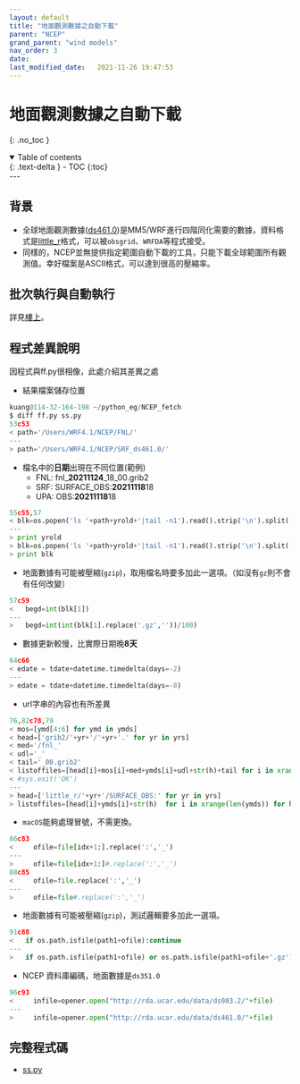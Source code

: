 ```yaml
---
layout: default
title: "地面觀測數據之自動下載"
parent: "NCEP"
grand_parent: "wind models"
nav_order: 3
date:               
last_modified_date:   2021-11-26 19:47:53
---
```


# 地面觀測數據之自動下載 

{: .no_toc }

<details open markdown="block">
  <summary>
    Table of contents
  </summary>
  {: .text-delta }
- TOC
{:toc}
</details>
---

## 背景
- 全球地面觀測數據([ds461.0](https://rda.ucar.edu/datasets/ds461.0/#!description))是MM5/WRF進行四階同化需要的數據，資料格式是[little_r](https://www2.mmm.ucar.edu/wrf/users/wrfda/OnlineTutorial/Help/littler.html)格式，可以被`obsgrid`、`WRFDA`等程式接受。
- 同樣的，NCEP並無提供指定範圍自動下載的工具，只能下載全球範圍所有觀測值。幸好檔案是ASCII格式，可以達到很高的壓縮率。

## 批次執行與自動執行
詳見[樓上](/Focus-on-Air-Quality/wind_models/NCEP/)。

## 程式差異說明
因程式與ff.py很相像，此處介紹其差異之處
- 結果檔案儲存位置

```python
kuang@114-32-164-198 ~/python_eg/NCEP_fetch
$ diff ff.py ss.py
53c53
< path='/Users/WRF4.1/NCEP/FNL/'
---
> path='/Users/WRF4.1/NCEP/SRF_ds461.0/'
```

- 檔名中的**日期**出現在不同位置(範例)
  - FNL: fnl_**20211124**_18_00.grib2
  - SRF: SURFACE_OBS:**20211118**18
  - UPA: OBS:**20211118**18

```python
55c55,57
< blk=os.popen('ls '+path+yrold+'|tail -n1').read().strip('\n').split('_')
---
> print yrold
> blk=os.popen('ls '+path+yrold+'|tail -n1').read().strip('\n').split('_')[-1].split(':')
> print blk
```

- 地面數據有可能被壓縮(`gzip`)，取用檔名時要多加此一選項。（如沒有`gz`則不會有任何改變）

```python
57c59
<   begd=int(blk[1])
---
>   begd=int(int(blk[1].replace('.gz',''))/100)
```

- 數據更新較慢，比實際日期晚**8天**

```python
64c66
< edate = tdate+datetime.timedelta(days=-2)
---
> edate = tdate+datetime.timedelta(days=-8)
```

- url字串的內容也有所差異

```python
76,82c78,79
< mos=[ymd[4:6] for ymd in ymds]
< head=['grib2/'+yr+'/'+yr+'.' for yr in yrs]
< med='/fnl_'
< udl='_'
< tail='_00.grib2'
< listoffiles=[head[i]+mos[i]+med+ymds[i]+udl+str(h)+tail for i in xrange(len(ymds)) for h in ['00','06','12','18']]
< #sys.exit('OK')
---
> head=['little_r/'+yr+'/SURFACE_OBS:' for yr in yrs]
> listoffiles=[head[i]+ymds[i]+str(h)  for i in xrange(len(ymds)) for h in ['00','06','12','18']]
```

- `macOS`能夠處理冒號，不需更換。

```python
86c83
<     ofile=file[idx+1:].replace(':','_')
---
>     ofile=file[idx+1:]#.replace(':','_')
88c85
<     ofile=file.replace(':','_')
---
>     ofile=file#.replace(':','_')
```

- 地面數據有可能被壓縮(`gzip`)，測試邏輯要多加此一選項。

```python
91c88
<   if os.path.isfile(path1+ofile):continue
---
>   if os.path.isfile(path1+ofile) or os.path.isfile(path1+ofile+'.gz') :continue
```

- NCEP 資料庫編碼，地面數據是`ds351.0`

```python
96c93
<     infile=opener.open("http://rda.ucar.edu/data/ds083.2/"+file)
---
>     infile=opener.open("http://rda.ucar.edu/data/ds461.0/"+file)

```

## 完整程式碼
- [ss.py](https://raw.githubusercontent.com/sinotec2/python_eg/master/NCEP_fetch/ss.py)
